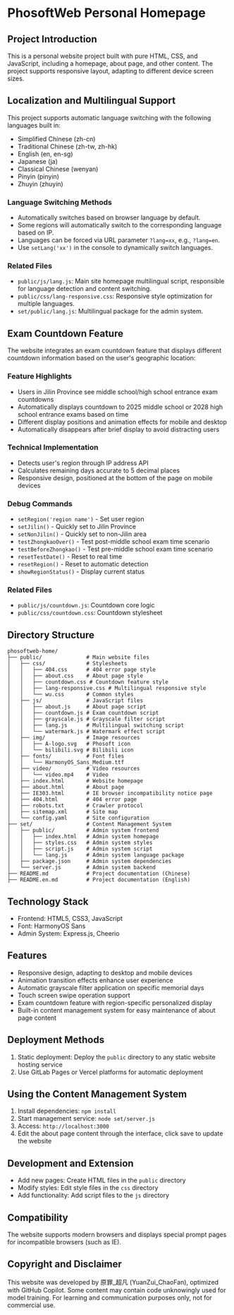 # PhosoftWeb Personal Homepage

## Project Introduction

This is a personal website project built with pure HTML, CSS, and JavaScript, including a homepage, about page, and other content. The project supports responsive layout, adapting to different device screen sizes.

## Localization and Multilingual Support

This project supports automatic language switching with the following languages built in:
- Simplified Chinese (zh-cn)
- Traditional Chinese (zh-tw, zh-hk)
- English (en, en-sg)
- Japanese (ja)
- Classical Chinese (wenyan)
- Pinyin (pinyin)
- Zhuyin (zhuyin)

### Language Switching Methods
- Automatically switches based on browser language by default.
- Some regions will automatically switch to the corresponding language based on IP.
- Languages can be forced via URL parameter `?lang=xx`, e.g., `?lang=en`.
- Use `setLang('xx')` in the console to dynamically switch languages.

### Related Files
- `public/js/lang.js`: Main site homepage multilingual script, responsible for language detection and content switching.
- `public/css/lang-responsive.css`: Responsive style optimization for multiple languages.
- `set/public/lang.js`: Multilingual package for the admin system.

## Exam Countdown Feature

The website integrates an exam countdown feature that displays different countdown information based on the user's geographic location:

### Feature Highlights
- Users in Jilin Province see middle school/high school entrance exam countdowns
- Automatically displays countdown to 2025 middle school or 2028 high school entrance exams based on time
- Different display positions and animation effects for mobile and desktop
- Automatically disappears after brief display to avoid distracting users

### Technical Implementation
- Detects user's region through IP address API
- Calculates remaining days accurate to 5 decimal places
- Responsive design, positioned at the bottom of the page on mobile devices

### Debug Commands
- `setRegion('region name')` - Set user region
- `setJilin()` - Quickly set to Jilin Province
- `setNonJilin()` - Quickly set to non-Jilin area
- `testZhongkaoOver()` - Test post-middle school exam time scenario
- `testBeforeZhongkao()` - Test pre-middle school exam time scenario
- `resetTestDate()` - Reset to real time
- `resetRegion()` - Reset to automatic detection
- `showRegionStatus()` - Display current status

### Related Files
- `public/js/countdown.js`: Countdown core logic
- `public/css/countdown.css`: Countdown stylesheet

## Directory Structure

```
phosoftweb-home/
├── public/              # Main website files
│   ├── css/             # Stylesheets
│   │   ├── 404.css      # 404 error page style
│   │   ├── about.css    # About page style
│   │   ├── countdown.css # Countdown feature style
│   │   ├── lang-responsive.css # Multilingual responsive style
│   │   └── wu.css       # Common styles
│   ├── js/              # JavaScript files
│   │   ├── about.js     # About page script
│   │   ├── countdown.js # Exam countdown script
│   │   ├── grayscale.js # Grayscale filter script
│   │   ├── lang.js      # Multilingual switching script
│   │   └── watermark.js # Watermark effect script
│   ├── img/             # Image resources
│   │   ├── A-logo.svg   # Phosoft icon
│   │   └── bilibili.svg # Bilibili icon
│   ├── fonts/           # Font files
│   │   └── HarmonyOS_Sans_Medium.ttf
│   ├── video/           # Video resources
│   │   └── video.mp4    # Video
│   ├── index.html       # Website homepage
│   ├── about.html       # About page
│   ├── IE303.html       # IE browser incompatibility notice page
│   ├── 404.html         # 404 error page
│   ├── robots.txt       # Crawler protocol
│   ├── sitemap.xml      # Site map
│   └── config.yaml      # Site configuration
├── set/                 # Content Management System
│   ├── public/          # Admin system frontend
│   │   ├── index.html   # Admin system homepage
│   │   ├── styles.css   # Admin system styles
│   │   ├── script.js    # Admin system script
│   │   └── lang.js      # Admin system language package
│   ├── package.json     # Admin system dependencies
│   └── server.js        # Admin system backend
├── README.md            # Project documentation (Chinese)
├── README.en.md         # Project documentation (English)
```

## Technology Stack

- Frontend: HTML5, CSS3, JavaScript
- Font: HarmonyOS Sans
- Admin System: Express.js, Cheerio

## Features

- Responsive design, adapting to desktop and mobile devices
- Animation transition effects enhance user experience
- Automatic grayscale filter application on specific memorial days
- Touch screen swipe operation support
- Exam countdown feature with region-specific personalized display
- Built-in content management system for easy maintenance of about page content

## Deployment Methods

1. Static deployment: Deploy the `public` directory to any static website hosting service
2. Use GitLab Pages or Vercel platforms for automatic deployment

## Using the Content Management System

1. Install dependencies: `npm install`
2. Start management service: `node set/server.js`
3. Access: `http://localhost:3000`
4. Edit the about page content through the interface, click save to update the website

## Development and Extension

- Add new pages: Create HTML files in the `public` directory
- Modify styles: Edit style files in the `css` directory
- Add functionality: Add script files to the `js` directory

## Compatibility

The website supports modern browsers and displays special prompt pages for incompatible browsers (such as IE).

## Copyright and Disclaimer

This website was developed by 原罪_超凡 (YuanZui_ChaoFan), optimized with GitHub Copilot. Some content may contain code unknowingly used for model training. For learning and communication purposes only, not for commercial use.
